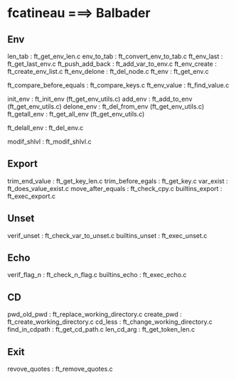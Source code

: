 
# fcatineau ===> Balbader

## Env
len_tab : ft_get_env_len.c
env_to_tab : ft_convert_env_to_tab.c
ft_env_last : ft_get_last_env.c
ft_push_add_back : ft_add_var_to_env.c
ft_env_create : ft_create_env_list.c
ft_env_delone : ft_del_node.c
ft_env : ft_get_env.c

ft_compare_before_equals : ft_compare_keys.c
ft_env_value : ft_find_value.c

init_env :  ft_init_env (ft_get_env_utils.c)
add_env :  ft_add_to_env (ft_get_env_utils.c)
delone_env :  ft_del_from_env (ft_get_env_utils.c)
ft_getall_env : ft_get_all_env (ft_get_env_utils.c)

ft_delall_env : ft_del_env.c

modif_shlvl : ft_modif_shlvl.c

## Export
trim_end_value : ft_get_key_len.c
trim_before_egals : ft_get_key.c
var_exist : ft_does_value_exist.c
move_after_equals : ft_check_cpy.c
builtins_export : ft_exec_export.c

## Unset
verif_unset : ft_check_var_to_unset.c
builtins_unset : ft_exec_unset.c

## Echo
verif_flag_n : ft_check_n_flag.c
builtins_echo : ft_exec_echo.c

## CD
pwd_old_pwd : ft_replace_working_directory.c
create_pwd : ft_create_working_directory.c
cd_less : ft_change_working_directory.c
find_in_cdpath : ft_get_cd_path.c
len_cd_arg : ft_get_token_len.c

## Exit
revove_quotes : ft_remove_quotes.c